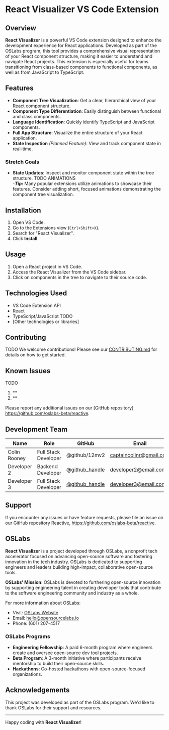 # React Visualizer VS Code Extension

## Overview

**React Visualizer** is a powerful VS Code extension designed to enhance the development experience for React applications. Developed as part of the OSLabs program, this tool provides a comprehensive visual representation of your React component structure, making it easier to understand and navigate React projects. This extension is especially useful for teams transitioning from class-based components to functional components, as well as from JavaScript to TypeScript.

## Features

- **Component Tree Visualization**: Get a clear, hierarchical view of your React component structure.
- **Component Type Differentiation**: Easily distinguish between functional and class components.
- **Language Identification**: Quickly identify TypeScript and JavaScript components.
- **Full App Structure**: Visualize the entire structure of your React application.
- **State Inspection** *(Planned Feature)*: View and track component state in real-time.

### Stretch Goals

- **State Updates**: Inspect and monitor component state within the tree structure.
TODO ANIMATIONS  
-***Tip:*** Many popular extensions utilize animations to showcase their features. Consider adding short, focused animations demonstrating the component tree visualization.

## Installation

1. Open VS Code.
2. Go to the Extensions view (`Ctrl+Shift+X`).
3. Search for "React Visualizer".
4. Click **Install**.

## Usage

1. Open a React project in VS Code.
2. Access the React Visualizer from the VS Code sidebar.
3. Click on components in the tree to navigate to their source code.

## Technologies Used

- VS Code Extension API
- React
- TypeScript/JavaScript
TODO
- [Other technologies or libraries]

## Contributing
TODO
We welcome contributions! Please see our [CONTRIBUTING.md](link-to-contributing.md) for details on how to get started.

## Known Issues
TODO
1. **
2. **

Please report any additional issues on our [GitHub repository] https://github.com/oslabs-beta/reactive.

## Development Team

| Name          | Role                    | GitHub                        | Email                   |
| ------------- | -------------------     | ----------------------------- | ----------------------- |
| Colin Rooney  | Full Stack Developer    | @github/12mv2                 | captaincolinr@gmail.com |
| Developer 2   | Backend Developer       | [@github_handle](github-link) | developer2@email.com    |
| Developer 3   | Full Stack Developer    | [@github_handle](github-link) | developer3@email.com    |

## Support

If you encounter any issues or have feature requests, please file an issue on our GitHub repository Reactive, https://github.com/oslabs-beta/reactive.

## OSLabs

**React Visualizer** is a project developed through OSLabs, a nonprofit tech accelerator focused on advancing open-source software and fostering innovation in the tech industry. OSLabs is dedicated to supporting engineers and leaders building high-impact, collaborative open-source tools.

**OSLabs' Mission**:
OSLabs is devoted to furthering open-source innovation by supporting engineering talent in creating developer tools that contribute to the software engineering community and industry as a whole.

For more information about OSLabs:
- Visit: [OSLabs Website](https://opensourcelabs.io)
- Email: hello@opensourcelabs.io
- Phone: (601) 207-4517

### OSLabs Programs

- **Engineering Fellowship**: A paid 6-month program where engineers create and oversee open-source dev tool projects.
- **Beta Program**: A 3-month initiative where participants receive mentorship to build their open-source skills.
- **Hackathons**: Co-hosted hackathons with open-source-focused organizations.

## Acknowledgements

This project was developed as part of the OSLabs program. We'd like to thank OSLabs for their support and resources.

---

Happy coding with **React Visualizer**!